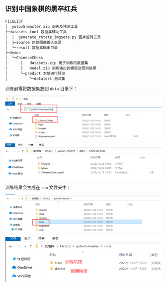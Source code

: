 ## 识别中国象棋的黑卒红兵

```
FILELIST
│  yolov5-master.zip 训练及预测工具
├─datasets_tool 数据集辅助工具
│  │  generate_rotate_imgsets.py 图片旋转工具
│  ├─source 原始图像输入目录
│  └─result 数据集输出目录
├─demos
│  └─ChineseChess
│  	   │   datasets.zip 用于训练的数据集
│      │   model.zip 训练输出的模型及预测结果
│      └─predict 本地进行预测
│          └─datatest 测试集
```

训练前需将数据集放到 `data` 目录下：

![image-20221122183639494](Images/image-20221122183639494.png)

![image-20221122183802357](Images/image-20221122183802357.png)

训练结果会生成在 `run` 文件夹中：

![image-20221122183851412](Images/image-20221122183851412.png)

![image-20221122183928633](Images/image-20221122183928633.png)